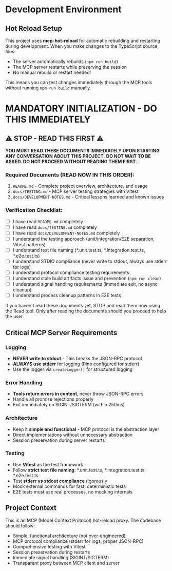 # Development Environment

## Hot Reload Setup
This project uses **mcp-hot-reload** for automatic rebuilding and restarting during development. When you make changes to the TypeScript source files:
- The server automatically rebuilds (`npm run build`)
- The MCP server restarts while preserving the session
- No manual rebuild or restart needed!

This means you can test changes immediately through the MCP tools without running `npm run build` manually.

# MANDATORY INITIALIZATION - DO THIS IMMEDIATELY

## ⚠️ STOP - READ THIS FIRST ⚠️

**YOU MUST READ THESE DOCUMENTS IMMEDIATELY UPON STARTING ANY CONVERSATION ABOUT THIS PROJECT.**
**DO NOT WAIT TO BE ASKED. DO NOT PROCEED WITHOUT READING THEM FIRST.**

### Required Documents (READ NOW IN THIS ORDER):
1. `README.md` - Complete project overview, architecture, and usage
2. `docs/TESTING.md` - MCP server testing strategies with Vitest
3. `docs/DEVELOPMENT-NOTES.md` - Critical lessons learned and known issues

### Verification Checklist:
- [ ] I have read `README.md` completely
- [ ] I have read `docs/TESTING.md` completely
- [ ] I have read `docs/DEVELOPMENT-NOTES.md` completely
- [ ] I understand the testing approach (unit/integration/E2E separation, Vitest patterns)
- [ ] I understand test file naming (*.unit.test.ts, *.integration.test.ts, *.e2e.test.ts)
- [ ] I understand STDIO compliance (never write to stdout, always use stderr for logs)
- [ ] I understand protocol compliance testing requirements
- [ ] I understand stale build artifacts issue and prevention (`npm run clean`)
- [ ] I understand signal handling requirements (immediate exit, no async cleanup)
- [ ] I understand process cleanup patterns in E2E tests

If you haven't read these documents yet, STOP and read them now using the Read tool.
Only after reading the documents should you proceed to help the user.

## Critical MCP Server Requirements

### Logging
- **NEVER write to stdout** - This breaks the JSON-RPC protocol
- **ALWAYS use stderr** for logging (Pino configured for stderr)
- Use the logger via `createLogger()` for structured logging

### Error Handling
- **Tools return errors in content**, never throw JSON-RPC errors
- Handle all promise rejections properly
- Exit immediately on SIGINT/SIGTERM (within 250ms)

### Architecture
- Keep it **simple and functional** - MCP protocol is the abstraction layer
- Direct implementations without unnecessary abstraction
- Session preservation during server restarts

### Testing
- Use **Vitest** as the test framework
- Follow **strict test file naming**: *.unit.test.ts, *.integration.test.ts, *.e2e.test.ts
- Test **stderr vs stdout compliance** rigorously
- Mock external commands for fast, deterministic tests
- E2E tests must use real processes, no mocking internals

## Project Context

This is an MCP (Model Context Protocol) hot-reload proxy. The codebase should follow:
- Simple, functional architecture (not over-engineered)
- MCP protocol compliance (stderr for logs, proper JSON-RPC)
- Comprehensive testing with Vitest
- Session preservation during restarts
- Immediate signal handling (SIGINT/SIGTERM)
- Transparent proxy between MCP client and server